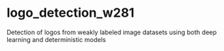 # logo_detection_w281
Detection of logos from weakly labeled image datasets using both deep learning and deterministic models
